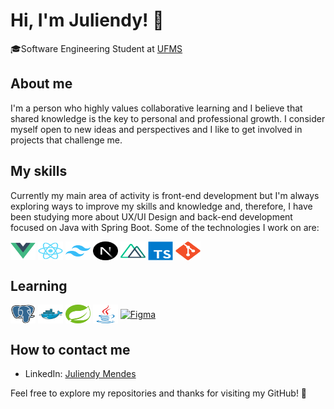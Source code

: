 # Hi, I'm Juliendy! 👋

🎓Software Engineering Student at [UFMS](https://ufms.br)

## About me

I'm a person who highly values ​​collaborative learning and I believe that shared knowledge is the key to personal and professional growth. I consider myself open to new ideas and perspectives and I like to get involved in projects that challenge me.

## My skills

Currently my main area of ​​activity is front-end development but I'm always exploring ways to improve my skills and knowledge and, therefore, I have been studying more about UX/UI Design and back-end development focused on Java with Spring Boot. 
Some of the technologies I work on are:

<a href="https://vuejs.org/"><img loading="lazy" align="center" alt="Vue" height="30" width="40" src="https://raw.githubusercontent.com/devicons/devicon/master/icons/vuejs/vuejs-original.svg"></a>
<a href="https://reactjs.org/"><img loading="lazy" align="center" alt="React" height="30" width="40" src="https://raw.githubusercontent.com/devicons/devicon/master/icons/react/react-original.svg"></a> 
<a href="https://tailwindcss.com/"><img loading="lazy" align="center" alt="Tailwind CSS" height="30" width="40" src="https://raw.githubusercontent.com/devicons/devicon/master/icons/tailwindcss/tailwindcss-original.svg"></a>
<a href="https://nextjs.org/"><img loading="lazy" align="center" alt="Next.js" height="30" width="40" src="https://raw.githubusercontent.com/devicons/devicon/master/icons/nextjs/nextjs-original.svg"></a>
<a href="https://nuxt.com/"><img loading="lazy" align="center" alt="Nuxt.js" height="30" width="40" src="https://raw.githubusercontent.com/devicons/devicon/master/icons/nuxtjs/nuxtjs-original.svg"></a>
<a href="https://www.typescriptlang.org/"><img loading="lazy" align="center" alt="Typescript" height="30" width="40" src="https://raw.githubusercontent.com/devicons/devicon/master/icons/typescript/typescript-original.svg"></a>
<a href="https://git-scm.com/"><img loading="lazy" align="center" alt="Git" height="30" width="40" src="https://raw.githubusercontent.com/devicons/devicon/master/icons/git/git-original.svg"></a>

## Learning
<a href="https://www.postgresql.org/"><img loading="lazy" align="center" alt="PostgreSQL" height="30" width="40" src="https://raw.githubusercontent.com/devicons/devicon/master/icons/postgresql/postgresql-original.svg"></a>
<a href="https://www.docker.com/"><img loading="lazy" align="center" alt="Docker" height="30" width="40" src="https://raw.githubusercontent.com/devicons/devicon/master/icons/docker/docker-original.svg"></a>
<a href="https://spring.io/"><img loading="lazy" align="center" alt="Spring Boot" height="30" width="40" src="https://raw.githubusercontent.com/devicons/devicon/master/icons/spring/spring-original.svg"></a>
<a href="https://www.oracle.com/br/java/"><img loading="lazy" align="center" alt="Java" height="30" width="40" src="https://raw.githubusercontent.com/devicons/devicon/master/icons/java/java-original.svg"></a>
<a href=""><img loading="lazy" align="center" alt="Figma" height="30" width="40"  src="https://cdn.jsdelivr.net/gh/devicons/devicon@latest/icons/figma/figma-original.svg" />
</a>

## How to contact me

- LinkedIn: [Juliendy Mendes](https://www.linkedin.com/in/juliendymendes/)

Feel free to explore my repositories and thanks for visiting my GitHub! 🚀


